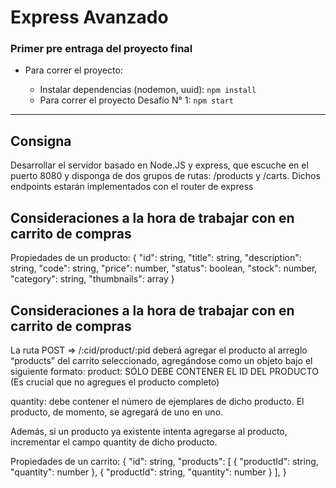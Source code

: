 <h1>Express Avanzado</h1>

<h3>Primer pre entraga del proyecto final</h3>

* Para correr el proyecto:

    * Instalar dependencias (nodemon, uuid): `npm install`
    * Para correr el proyecto Desafío N° 1: `npm start`

<hr/>

## Consigna

Desarrollar el servidor basado en Node.JS y express, que escuche en el puerto 8080 y disponga de dos grupos de rutas: /products y /carts. Dichos endpoints estarán implementados con el router de express


## Consideraciones a la hora de trabajar con en carrito de compras
Propiedades de un producto: 
{
    "id": string,
    "title": string,
    "description": string,
    "code": string,
    "price": number,
    "status": boolean,
    "stock": number,
    "category": string,
    "thumbnails": array
}

## Consideraciones a la hora de trabajar con en carrito de compras

La ruta POST =>  /:cid/product/:pid deberá agregar el producto al arreglo “products” del carrito seleccionado, agregándose como un objeto bajo el siguiente formato:
product: SÓLO DEBE CONTENER EL ID DEL PRODUCTO (Es crucial que no agregues el producto completo)

quantity: debe contener el número de ejemplares de dicho producto. El producto, de momento, se agregará de uno en uno.

Además, si un producto ya existente intenta agregarse al producto, incrementar el campo quantity de dicho producto. 

Propiedades de un carrito:
{
    "id": string,
    "products": [
        {
            "productId": string,
            "quantity": number
        },
        {
            "productId": string,
            "quantity": number
        }
    ],
}



